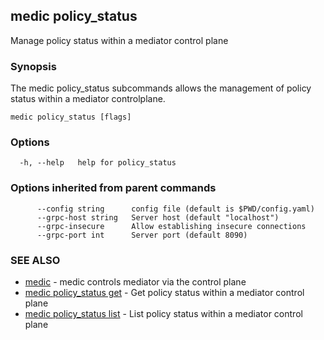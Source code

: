 ## medic policy_status

Manage policy status within a mediator control plane

### Synopsis

The medic policy_status subcommands allows the management of policy status within
a mediator controlplane.

```
medic policy_status [flags]
```

### Options

```
  -h, --help   help for policy_status
```

### Options inherited from parent commands

```
      --config string      config file (default is $PWD/config.yaml)
      --grpc-host string   Server host (default "localhost")
      --grpc-insecure      Allow establishing insecure connections
      --grpc-port int      Server port (default 8090)
```

### SEE ALSO

* [medic](medic.md)	 - medic controls mediator via the control plane
* [medic policy_status get](medic_policy_status_get.md)	 - Get policy status within a mediator control plane
* [medic policy_status list](medic_policy_status_list.md)	 - List policy status within a mediator control plane

